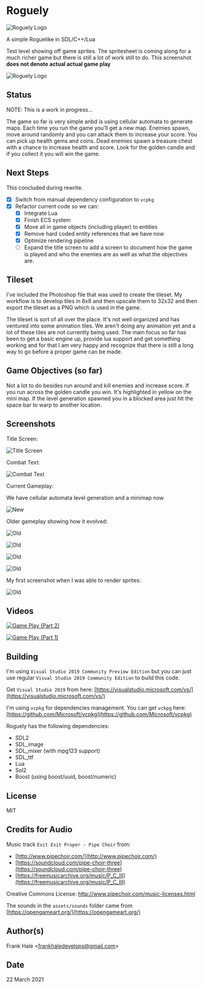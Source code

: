 # Roguely

![Roguely Logo](assets/roguely-logo.png)

A simple Roguelike in SDL/C++/Lua

Test level showing off game sprites. The spritesheet is coming along for a much
richer game but there is still a lot of work still to do. This screenshot **does
not denote actual actual game play**

![Roguely Logo](screenshots/sprite-sandbox.png)

## Status

NOTE: This is a work in progress...

The game so far is very simple anbd is using cellular automata to generate maps.
Each time you run the game you'll get a new map. Enemies spawn, move around
randomly and you can attack them to increase your score. You can pick up health
gems and coins. Dead enemies spawn a treasure chest with a chance to increase
health and score. Look for the golden candle and if you collect it you will win
the game.

## Next Steps

This concluded during rewrite.

- [x] Switch from manual dependency configuration to `vcpkg`
- [x] Refactor current code so we can:
  - [x] Integrate Lua
  - [x] Finish ECS system
  - [x] Move all in game objects (including player) to entities
  - [x] Remove hard coded entity references that we have now
  - [x] Optimize rendering pipeline
  - [ ] Expand the title screen to add a screen to document how the game is played and who the enemies are as well as what the objectives are.

## Tileset

I've included the Photoshop file that was used to create the tileset. My
workflow is to develop tiles in 8x8 and then upscale them to 32x32 and then
export the tileset as a PNG which is used in the game.

The tileset is sort of all over the place. It's not well organized and has
ventured into some animation tiles. We aren't doing any animation yet and a lot
of these tiles are not currently being used. The main focus so far has been to
get a basic engine up, provide lua support and get something working and for
that I am very happy and recognize that there is still a long way to go before
a proper game can be made.

## Game Objectives (so far)

Not a lot to do besides run around and kill enemies and increase score. If you
run across the golden candle you win. It's highlighted in yellow on the mini
map. If the level generation spawned you in a blocked area just hit the space
bar to warp to another location.

## Screenshots

Title Screen:

![Title Screen](screenshots/title-screen.png)

Combat Text:

![Combat Text](screenshots/combat-text.png)

Current Gameplay:

We have cellular automata level generation and a minimap now

![New](screenshots/sixth.png)

Older gameplay showing how it evolved:

![Old](screenshots/fifth.png)

![Old](screenshots/fourth.png)

![Old](screenshots/third.png)

![Old](screenshots/second.png)

My first screenshot when I was able to render sprites:

![Old](screenshots/first.png)

## Videos

[![Game Play (Part 2)](https://img.youtube.com/vi/Bs1GXWLNYok/0.jpg)](https://www.youtube.com/watch?v=Bs1GXWLNYok)

[![Game Play (Part 1)](https://img.youtube.com/vi/IOBuFlfgCSE/0.jpg)](https://www.youtube.com/watch?v=IOBuFlfgCSE)

## Building

I'm using `Visual Studio 2019 Community Preview Edition` but you can just use
regular `Visual Studio 2019 Community Edition` to build this code.

Get `Visual Studio 2019` from here: [https://visualstudio.microsoft.com/vs/](https://visualstudio.microsoft.com/vs/)

I'm using `vcpkg` for dependencies management. You can get `vckpg` here: [https://github.com/Microsoft/vcpkg](https://github.com/Microsoft/vcpkg)

Roguely has the following dependencies:

- SDL2
- SDL_image
- SDL_mixer (with mpg123 support)
- SDL_ttf
- Lua
- Sol2
- Boost (using boost/uuid, boost/numeric)

## License

MIT

## Credits for Audio

Music track `Exit Exit Proper - Pipe Choir` from:

- [http://www.pipechoir.com/](http://www.pipechoir.com/)
- [https://soundcloud.com/pipe-choir-three](https://soundcloud.com/pipe-choir-three)
- [https://freemusicarchive.org/music/P_C_III](https://freemusicarchive.org/music/P_C_III)

Creative Commons License: http://www.pipechoir.com/music-licenses.html

The sounds in the `assets/sounds` folder came from [https://opengameart.org/](https://opengameart.org/)

## Author(s)

Frank Hale &lt;frankhaledevelops@gmail.com&gt;

## Date

22 March 2021
